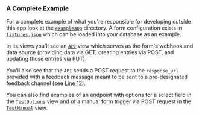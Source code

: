 ### A Complete Example

For a complete example of what you're responsible for developing outside this app look at the [`exampleapp`](/example/exampleapp) directory. A form configuration exists in [`fixtures.json`](/example/exampleapp/fixtures.json) which can be loaded into your database as an example.

In its views you'll see an [`API`](/example/exampleapp/views/api.py) view which serves as the form's webhook and data source (providing data via GET, creating entries via POST, and updating those entries via PUT).

You'll also see that the `API` sends a POST request to the `response_url` provided with a feedback message meant to be sent to a pre-designated feedback channel (see [Line 12](/example/exampleapp/views/api.py#L12)).

You can also find examples of an endpoint with options for a select field in the [`TestOptions`](/example/exampleapp/views/test_options.py) view and of a manual form trigger via POST request in the [`TestManual`](/example/exampleapp/views/test_manual.py) view.
